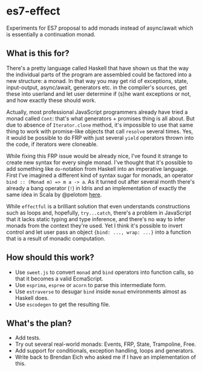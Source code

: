 # es7-effect
Experiments for ES7 proposal to add monads instead of async/await which is essentially a continuation monad.

## What is this for?

There's a pretty language called Haskell that have shown us that the way the individual parts of the program are assembled could be factored into a new structure: a monad. In that way you may get rid of exceptions, state, input-output, async/await, generators etc. in the compiler's sources, get these into userland and let user determine if (s)he want exceptions or not, and how exactly these should work.

Actually, most professional JavaScript programmers already have tried a monad called `Cont`: that's what generators + promises thing is all about. But due to absence of `Iterator.clone` method, it's impossible to use that same thing to work with promise-like objects that call `resolve` several times. Yes, it would be possible to do FRP with just several `yield` operators thrown into the code, if iterators were cloneable.

While fixing this FRP issue would be already nice, I've found it strange to create new syntax for every single monad. I've thought that it's possible to add something like `do`-notation from Haskell into an imperative language. First I've imagined a different kind of syntax sugar for monads, an operator `bind :: (Monad m) => m a -> a`. As it turned out after several month there's already a bang operator (`!`) in Idris and an implementation of exactly the same idea in Scala by @pelotom [here](https://github.com/pelotom/effectful).

While `effectful` is a brilliant solution that even understands constructions such as loops and, hopefully, `try...catch`, there's a problem in JavaScript that it lacks static typing and type inference, and there's no way to infer monads from the context they're used. Yet I think it's possible to invert control and let user pass an object `{bind: ..., wrap: ...}` into a function that is a result of monadic computation.

## How should this work?

 - Use `sweet.js` to convert `monad` and `bind` operators into function calls, so that it becomes a valid EcmaScript.
 - Use `esprima`, `espree` or `acorn` to parse this intermediate form.
 - Use `estraverse` to desugar `bind` inside `monad` environments almost as Haskell does.
 - Use `escodegen` to get the resulting file.
 
## What's the plan?
 
 - Add tests.
 - Try out several real-world monads: Events, FRP, State, Trampoline, Free.
 - Add support for conditionals, exception handling, loops and generators.
 - Write back to Brendan Eich who asked me if I have an implementation of this.
